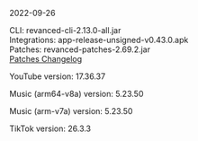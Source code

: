 2022-09-26
  
CLI: revanced-cli-2.13.0-all.jar  
Integrations: app-release-unsigned-v0.43.0.apk  
Patches: revanced-patches-2.69.2.jar  
[Patches Changelog](https://github.com/revanced/revanced-patches/releases/tag/v2.69.2)  

YouTube version: 17.36.37  

Music (arm64-v8a) version: 5.23.50  

Music (arm-v7a) version: 5.23.50  

TikTok version: 26.3.3  
